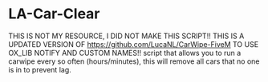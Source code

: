 # LA-Car-Clear
THIS IS NOT MY RESOURCE, I DID NOT MAKE THIS SCRIPT!! THIS IS A UPDATED VERSION OF https://github.com/LucaNL/CarWipe-FiveM TO USE OX_LIB NOTIFY AND CUSTOM NAMES!!  script that allows you to run a carwipe every so often (hours/minutes), this will remove all cars that no one is in to prevent lag.
